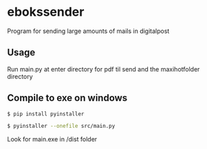 # ebokssender
Program for sending large amounts of mails in digitalpost

## Usage

Run main.py at enter directory for pdf til send and the maxihotfolder directory


## Compile to exe on windows

```bash
$ pip install pyinstaller
```

```bash
$ pyinstaller --onefile src/main.py
```

Look for main.exe in /dist folder